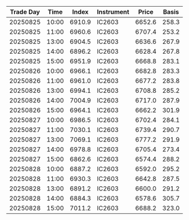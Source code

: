| Trade Day  | Time | Index | Instrument | Price | Basis | 
| ---------- | ---- | ----- | ---------- | ----- | ----- | 
| 20250825 | 10:00 | 6910.9 | IC2603 | 6652.6 | 258.3 | 
| 20250825 | 11:00 | 6960.6 | IC2603 | 6707.4 | 253.2 | 
| 20250825 | 13:00 | 6904.5 | IC2603 | 6636.6 | 267.9 | 
| 20250825 | 14:00 | 6896.2 | IC2603 | 6628.4 | 267.8 | 
| 20250825 | 15:00 | 6951.9 | IC2603 | 6668.8 | 283.1 | 
| 20250826 | 10:00 | 6966.1 | IC2603 | 6682.8 | 283.3 | 
| 20250826 | 11:00 | 6961.0 | IC2603 | 6677.2 | 283.8 | 
| 20250826 | 13:00 | 6994.1 | IC2603 | 6708.8 | 285.2 | 
| 20250826 | 14:00 | 7004.9 | IC2603 | 6717.0 | 287.9 | 
| 20250826 | 15:00 | 6964.1 | IC2603 | 6662.2 | 301.9 | 
| 20250827 | 10:00 | 6986.5 | IC2603 | 6702.4 | 284.1 | 
| 20250827 | 11:00 | 7030.1 | IC2603 | 6739.4 | 290.7 | 
| 20250827 | 13:00 | 7069.1 | IC2603 | 6777.2 | 291.9 | 
| 20250827 | 14:00 | 6978.8 | IC2603 | 6705.4 | 273.4 | 
| 20250827 | 15:00 | 6862.6 | IC2603 | 6574.4 | 288.2 | 
| 20250828 | 10:00 | 6887.2 | IC2603 | 6592.0 | 295.2 | 
| 20250828 | 11:00 | 6930.3 | IC2603 | 6642.8 | 287.5 | 
| 20250828 | 13:00 | 6891.2 | IC2603 | 6600.0 | 291.2 | 
| 20250828 | 14:00 | 6884.3 | IC2603 | 6578.6 | 305.7 | 
| 20250828 | 15:00 | 7011.2 | IC2603 | 6688.2 | 323.0 | 
